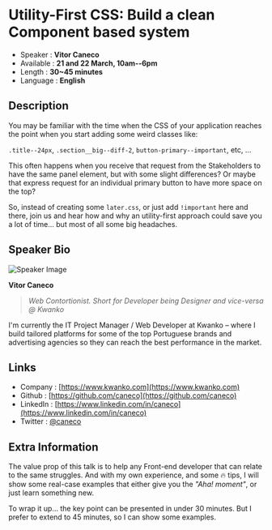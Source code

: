 Utility-First CSS: Build a clean Component based system
=========================

* Speaker   : **Vitor Caneco**
* Available : **21 and 22 March, 10am--6pm**
* Length    : **30~45 minutes**
* Language  : **English**

Description
-----------

You may be familiar with the time when the CSS of your application reaches the point when you start adding some weird classes like:

`.title--24px`, `.section__big--diff-2`, `button-primary--important`, etc, …

This often happens when you receive that request from the Stakeholders to have the same panel element, but with some slight differences? Or maybe that express request for an individual primary button to have more space on the top?

So, instead of creating some `later.css`, or just add `!important` here and there, join us and hear how and why an utility-first approach could save you a lot of time… but most of all some big headaches.

Speaker Bio
-----------

![Speaker Image](https://avatars0.githubusercontent.com/u/502041?s=80&v=4)

**Vitor Caneco**

> _Web Contortionist. Short for Developer being Designer and vice-versa @ Kwanko_

I'm currently the IT Project Manager / Web Developer at Kwanko – where I build tailored platforms for some of the top Portuguese brands and advertising agencies so they can reach the best performance in the market.

Links
-----

* Company : [https://www.kwanko.com](https://www.kwanko.com)
* Github : [https://github.com/caneco](https://github.com/caneco)
* LinkedIn : [https://www.linkedin.com/in/caneco](https://www.linkedin.com/in/caneco)
* Twitter : [@caneco](https://twitter.com/caneco)

Extra Information
-----------------

The value prop of this talk is to help any Front-end developer that can relate to the same struggles. And with my own experience, and some 🔥 tips, I will show some real-case examples that either give you the _"Aha! moment"_, or just learn something new.

To wrap it up… the key point can be presented in under 30 minutes. But I prefer to extend to 45 minutes, so I can show some examples.